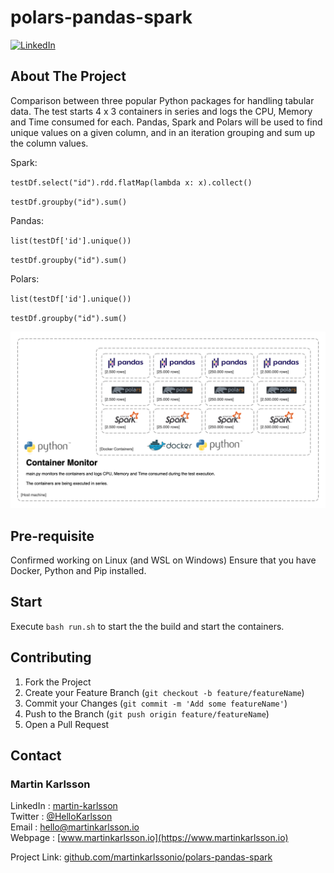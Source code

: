 # polars-pandas-spark

<!--
*** Written by Martin Karlsson
*** www.martinkarlsson.io
-->

[![LinkedIn][linkedin-shield]][linkedin-url]


<!-- ABOUT THE PROJECT -->
## About The Project

Comparison between three popular Python packages for handling tabular data.
The test starts 4 x 3 containers in series and logs the CPU, Memory and Time consumed for each.
Pandas, Spark and Polars will be used to find unique values on a given column, and in an iteration grouping and sum up the column values.

Spark:

`testDf.select("id").rdd.flatMap(lambda x: x).collect()`

`testDf.groupby("id").sum()`


Pandas:

`list(testDf['id'].unique())`

`testDf.groupby("id").sum()`


Polars:

`list(testDf['id'].unique())`

`testDf.groupby("id").sum()`


![Architecture overview][arch]

## Pre-requisite
Confirmed working on Linux (and WSL on Windows)
Ensure that you have Docker, Python and Pip installed.


## Start
Execute `bash run.sh` to start the the build and start the containers.

<!-- CONTRIBUTING -->
## Contributing

1. Fork the Project
2. Create your Feature Branch (`git checkout -b feature/featureName`)
3. Commit your Changes (`git commit -m 'Add some featureName'`)
4. Push to the Branch (`git push origin feature/featureName`)
5. Open a Pull Request


<!-- CONTACT -->
## Contact

### Martin Karlsson

LinkedIn : [martin-karlsson][linkedin-url] \
Twitter : [@HelloKarlsson](https://twitter.com/HelloKarlsson) \
Email : hello@martinkarlsson.io \
Webpage : [www.martinkarlsson.io](https://www.martinkarlsson.io)


Project Link: [github.com/martinkarlssonio/polars-pandas-spark](https://github.com/martinkarlssonio/polars-pandas-spark)


<!-- MARKDOWN LINKS & IMAGES -->
[linkedin-shield]: https://img.shields.io/badge/-LinkedIn-black.svg?style=for-the-badge&logo=linkedin&colorB=555
[linkedin-url]: https://linkedin.com/in/martin-karlsson
[arch]: arch.png